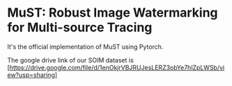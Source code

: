 # MuST: Robust Image Watermarking for Multi-source Tracing

It's the official implementation of MuST using Pytorch.

The google drive link of our SOIM dataset is [https://drive.google.com/file/d/1enOkjrVBJRUJesLERZ3obYe7hlZpLWSb/view?usp=sharing]